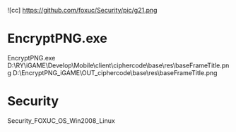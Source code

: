![cc] https://github.com/foxuc/Security/pic/g21.png
    
# EncryptPNG.exe
EncryptPNG.exe D:\RY\iGAME\Develop\Mobile\client\ciphercode\base\res\baseFrameTitle.png D:\EncryptPNG_iGAME\OUT_ciphercode\base\res\baseFrameTitle.png


# Security
Security_FOXUC_OS_Win2008_Linux

